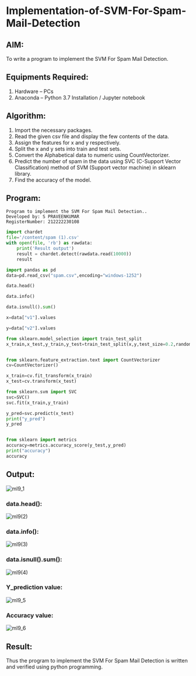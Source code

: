 # Implementation-of-SVM-For-Spam-Mail-Detection

## AIM:
To write a program to implement the SVM For Spam Mail Detection.

## Equipments Required:
1. Hardware – PCs
2. Anaconda – Python 3.7 Installation / Jupyter notebook

## Algorithm:

1. Import the necessary packages.
2. Read the given csv file and display the few contents of the data.
3. Assign the features for x and y respectively.
4. Split the x and y sets into train and test sets.
5. Convert the Alphabetical data to numeric using CountVectorizer.
6. Predict the number of spam in the data using SVC (C-Support Vector Classification) method of SVM (Support vector machine) in sklearn library.
7. Find the accuracy of the model.

## Program:

```
Program to implement the SVM For Spam Mail Detection..
Developed by: S PRAVEENKUMAR
RegisterNumber: 212222230108
```

```py
import chardet
file='/content/spam (1).csv'
with open(file, 'rb') as rawdata:
    print('Result output')
    result = chardet.detect(rawdata.read(10000))
    result

import pandas as pd
data=pd.read_csv("spam.csv",encoding="windows-1252")

data.head()

data.info()

data.isnull().sum()

x=data["v1"].values

y=data["v2"].values

from sklearn.model_selection import train_test_split
x_train,x_test,y_train,y_test=train_test_split(x,y,test_size=0.2,random_state=0)


from sklearn.feature_extraction.text import CountVectorizer 
cv=CountVectorizer()

x_train=cv.fit_transform(x_train)
x_test=cv.transform(x_test)

from sklearn.svm import SVC
svc=SVC()
svc.fit(x_train,y_train)

y_pred=svc.predict(x_test)
print("y_pred")
y_pred


from sklearn import metrics
accuracy=metrics.accuracy_score(y_test,y_pred)
print("accuracy")
accuracy
```

## Output:

![ml9_1](https://github.com/Skanthasishanth/Implementation-of-SVM-For-Spam-Mail-Detection/assets/118298456/285e6775-8a6e-4cc7-a9db-5ea1f8dad2ec)


### data.head():

![ml9(2)](https://github.com/Skanthasishanth/Implementation-of-SVM-For-Spam-Mail-Detection/assets/118298456/0d6cb7a6-878b-4135-b98a-6beb02a5e8f2)


### data.info():

![ml9(3)](https://github.com/Skanthasishanth/Implementation-of-SVM-For-Spam-Mail-Detection/assets/118298456/827af385-e6d5-45b6-80c5-12d9a9c0e973)

### data.isnull().sum():

![ml9(4)](https://github.com/Skanthasishanth/Implementation-of-SVM-For-Spam-Mail-Detection/assets/118298456/c461664d-3267-4a76-9eb1-62ee2b53b086)


### Y_prediction value:

![ml9_5](https://github.com/Skanthasishanth/Implementation-of-SVM-For-Spam-Mail-Detection/assets/118298456/7b3ba843-ff86-417b-bc98-a64d3b656ac5)

### Accuracy value:

![ml9_6](https://github.com/Skanthasishanth/Implementation-of-SVM-For-Spam-Mail-Detection/assets/118298456/f3187852-c5d6-45da-815c-b9f3ae2e1601)


## Result:

Thus the program to implement the SVM For Spam Mail Detection is written and verified using python programming.
